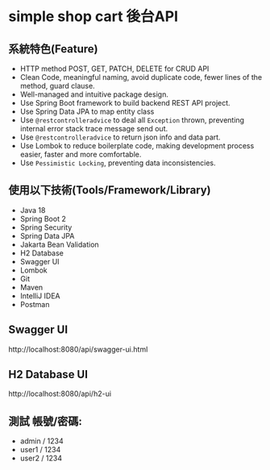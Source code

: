 # simple shop cart 後台API

## 系統特色(Feature)

- HTTP method POST, GET, PATCH, DELETE for CRUD API
- Clean Code, meaningful naming, avoid duplicate code, fewer lines of the method, guard clause.
- Well-managed and intuitive package design.
- Use Spring Boot framework to build backend REST API project.
- Use Spring Data JPA to map entity class
- Use `@restcontrolleradvice` to deal all `Exception` thrown, preventing internal error stack trace message send out.
- Use `@restcontrolleradvice` to return json info and data part.
- Use Lombok to reduce boilerplate code, making development process easier, faster and more comfortable.
- Use `Pessimistic Locking`, preventing data inconsistencies.

## 使用以下技術(Tools/Framework/Library)

- Java 18
- Spring Boot 2
- Spring Security
- Spring Data JPA
- Jakarta Bean Validation
- H2 Database
- Swagger UI
- Lombok
- Git
- Maven
- IntelliJ IDEA
- Postman

## Swagger UI

http://localhost:8080/api/swagger-ui.html

## H2 Database UI

http://localhost:8080/api/h2-ui

## 測試 帳號/密碼:

- admin / 1234
- user1 / 1234
- user2 / 1234
